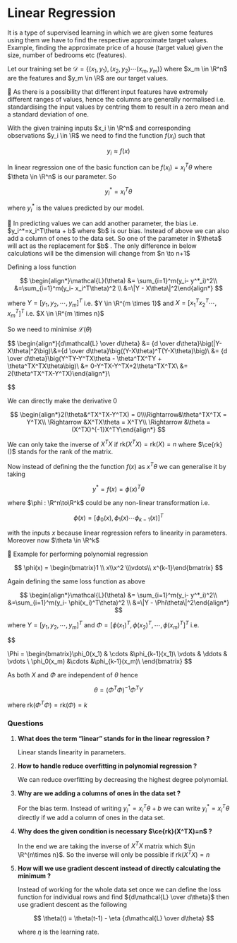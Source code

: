 # Linear Regression

It is a type of supervised learning in which we are given some features using them we have to find the respective approximate target values. Example, finding the approximate price of a house (target value) given the size, number of bedrooms etc (features).

Let our training set be $\mathcal{D} = \{(x_1,y_1),(x_2,y_2) \cdots (x_m,y_m)\}$ where $x_m \in \R^n$ are the features and $y_m \in \R$ are our target values. 

<aside>
📌 As there is a possibility that different input features have extremely different ranges of values, hence the columns are generally normalised i.e. standardising the input values by centring them to result in a zero mean and a standard deviation of one.

</aside>

With the given training inputs $x_i \in \R^n$ and corresponding observations $y_i \in \R$ we need to find the function $f(x_i)$ such that 

$$
y_i \approx f(x) 
$$

In linear regression one of the basic function can be $f(x_i) = x_i^T\theta$ where $\theta \in \R^n$ is our parameter. So 

$$
y^*_i = x^T_i\theta
$$

where $y^*_i$ is the values predicted by our model.

<aside>
📌 In predicting values we can add another parameter, the bias i.e.  $y_i^*=x_i^T\theta + b$ where $b$ is our bias. 
Instead of above we can also add a column of ones to the data set. So one of the parameter in $\theta$ will act as the replacement for $b$ . The only difference in below calculations will be the dimension will change from $n \to n+1$

</aside>

Defining a loss function 

$$
\begin{align*}\mathcal{L}(\theta) &= \sum_{i=1}^m(y_i- y^*_i)^2\\ &=\sum_{i=1}^m(y_i- x_i^T\theta)^2 \\ &=\|Y - X\theta\|^2\end{align*}
$$

where $Y = [y_1,y_2,\cdots ,y_m]^T$ i.e. $Y \in \R^{m \times 1}$ and $X = [x_1^Tx_2^T \cdots ,x_m^T]^T$ i.e. $X \in \R^{m \times n}$

So we need to minimise $\mathcal{L}(\theta)$

$$
\begin{align*}{d\mathcal{L} \over d\theta} &= {d \over d\theta}\big(\|Y-X\theta\|^2\big)\\&={d \over d\theta}\big((Y-X\theta)^T(Y-X\theta)\big)\\ &= {d \over d\theta}\big(Y^TY-Y^TX\theta - \theta^TX^TY + \theta^TX^TX\theta\big)\\ &= 0-Y^TX-Y^TX+2\theta^TX^TX\\ &= 2(\theta^TX^TX-Y^TX)\end{align*}\\

$$

We can directly make the derivative $0$ 

$$
\begin{align*}2(\theta&^TX^TX-Y^TX) = 0\\\Rightarrow&\theta^TX^TX = Y^TX\\
\Rightarrow &X^TX\theta = X^TY\\
\Rightarrow &\theta = (X^TX)^{-1}X^TY\end{align*}
$$

We can only take the inverse of $X^TX$ if $\mathrm{rk}(X^TX) = \mathrm{rk}(X)=n$ where $\ce{rk}()$ stands for the rank of the matrix.

Now instead of defining the the function $f(x)$ as $x^T\theta$ we can generalise it by taking  

$$
y^*=f(x) = \phi(x)^T \theta 
$$

where $\phi : \R^n\to\R^k$ could be any non-linear transformation i.e. 

$$
\phi (x) = [\phi_0(x),\phi_1(x) \cdots \phi_{k-1}(x)]^T
$$

with the inputs $x$ because linear regression refers to linearity in parameters. Moreover now $\theta \in \R^k$

<aside>
📌 Example for performing polynomial regression

$$
\phi(x) = \begin{bmatrix}1 \\ x\\x^2 \\\vdots\\ x^{k-1}\end{bmatrix}
$$

</aside>

Again defining the same loss function as above 

$$
\begin{align*}\mathcal{L}(\theta) &= \sum_{i=1}^m(y_i- y^*_i)^2\\ &=\sum_{i=1}^m(y_i- \phi(x_i)^T\theta)^2 \\ &=\|Y - \Phi\theta\|^2\end{align*}
$$

where $Y = [y_1,y_2,\cdots ,y_m]^T$ and $\Phi = [\phi(x_1)^T,\phi(x_2)^T, \cdots ,\phi(x_m)^T]^T$ i.e.

$$

\Phi = \begin{bmatrix}\phi_0(x_1) & \cdots &\phi_{k-1}(x_1)\\  \vdots & \ddots & \vdots \\ \phi_0(x_m) &\cdots &\phi_{k-1}(x_m)\\  \end{bmatrix}
$$

As both $X$ and $\Phi$ are independent of $\theta$ hence 

$$
\theta = (\Phi^T\Phi)^{-1}\Phi^TY
$$

where $\mathrm{rk}(\Phi^T\Phi) = \mathrm{rk}(\Phi) = k$

### Questions

1. **What does the term “linear” stands for in the linear regression ?**
    
    Linear stands linearity in parameters.
    
2. **How to handle reduce overfitting in polynomial regression ?**
    
    We can reduce overfitting by decreasing the highest degree polynomial.
    
3. **Why are we adding a columns of ones in the data set ?**
    
    For the bias term. Instead of writing $y_i^* = x_i^T\theta + b$ we can write $y_i^* = x_i^T\theta$ directly if we add a column of ones in the data set.
    
4. **Why does the given condition is necessary $\ce{rk}(X^TX)=n$ ?**
    
    In the end we are taking the inverse of $X^TX$ matrix which $\in \R^{n\times n}$. So the inverse will only be possible if $\mathrm{rk}(X^TX) = n$
    
5. **How will we use gradient descent instead of directly calculating the minimum ?**
    
    Instead of working for the whole data set once we can define the loss function for individual rows and find ${d\mathcal{L} \over d\theta}$  then use gradient descent as the following 
    
    $$
    \theta(t) = \theta(t-1) - \eta {d\mathcal{L} \over d\theta} 
    $$
    
    where $\eta$ is the learning rate.
